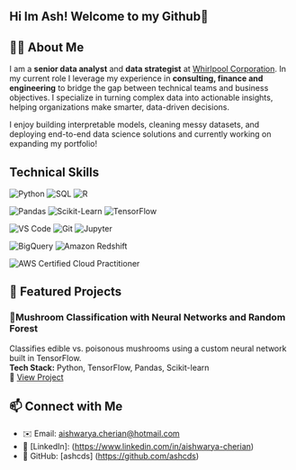 ## Hi Im Ash! Welcome to my Github👋

## 👩‍💻 About Me 
I am a **senior data analyst** and **data strategist** at [Whirlpool Corporation](https://www.whirlpoolcorp.com/). In my current role I leverage my experience in **consulting, finance and engineering** to bridge the gap between technical teams and business objectives. I specialize in turning complex data into actionable insights, helping organizations make smarter, data-driven decisions.

I enjoy building interpretable models, cleaning messy datasets, and deploying end-to-end data science solutions and currently working on expanding my portfolio!


## Technical Skills 
![Python](https://img.shields.io/badge/Python-3776AB?style=flat&logo=python&logoColor=white)
![SQL](https://img.shields.io/badge/SQL-4479A1?style=flat&logo=mysql&logoColor=white)
![R](https://img.shields.io/badge/R-276DC3?style=flat&logo=r&logoColor=white)

![Pandas](https://img.shields.io/badge/Pandas-150458?style=flat&logo=pandas&logoColor=white)
![Scikit-Learn](https://img.shields.io/badge/Scikit--Learn-F7931E?style=flat&logo=scikit-learn&logoColor=white)
![TensorFlow](https://img.shields.io/badge/TensorFlow-FF6F00?style=flat&logo=tensorflow&logoColor=white)

![VS Code](https://img.shields.io/badge/VS%20Code-007ACC?style=flat&logo=visual-studio-code&logoColor=white)
![Git](https://img.shields.io/badge/Git-F05032?style=flat&logo=git&logoColor=white)
![Jupyter](https://img.shields.io/badge/Jupyter-F37626?style=flat&logo=jupyter&logoColor=white)

![BigQuery](https://img.shields.io/badge/BigQuery-4285F4?style=flat&logo=google-cloud&logoColor=white)
![Amazon Redshift](https://img.shields.io/badge/Amazon%20Redshift-8C4FFF?style=flat&logo=amazon-redshift&logoColor=white)

![AWS Certified Cloud Practitioner](https://img.shields.io/badge/AWS_Cloud_Practitioner-Certificate-232F3E?style=flat&logo=amazon-aws&logoColor=white) 

## 📂 Featured Projects

### 🍄Mushroom Classification with Neural Networks and Random Forest
Classifies edible vs. poisonous mushrooms using a custom neural network built in TensorFlow.  
**Tech Stack:** Python, TensorFlow, Pandas, Scikit-learn  
🔗 [View Project](https://github.com/ashcds/mushroom-classification)

## 📫 Connect with Me 

- ✉️ Email: aishwarya.cherian@hotmail.com
- 💼 [LinkedIn]: (https://www.linkedin.com/in/aishwarya-cherian)
- 🐙 GitHub: [ashcds] (https://github.com/ashcds)

